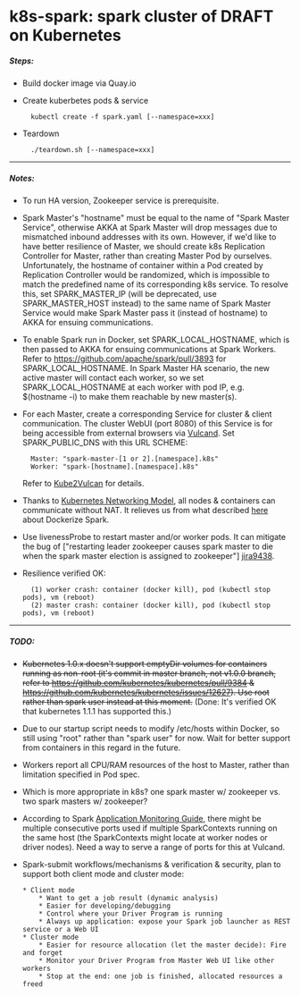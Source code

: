# k8s-spark: spark cluster of DRAFT on Kubernetes
##### Steps:
* Build docker image via Quay.io
* Create kuberbetes pods & service

        kubectl create -f spark.yaml [--namespace=xxx]
* Teardown

        ./teardown.sh [--namespace=xxx]

-----
##### Notes:
* To run HA version, Zookeeper service is prerequisite. 
* Spark Master's "hostname" must be equal to the name of "Spark Master Service", otherwise AKKA at Spark Master will drop messages due to mismatched inbound addresses with its own. However, if we'd like to have better resilience of Master, we should create k8s Replication Controller for Master, rather than creating Master Pod by ourselves. Unfortunately, the hostname of container within a Pod created by Replication Controller would be randomized, which is impossible to match the predefined name of its corresponding k8s service. To resolve this, set SPARK_MASTER_IP (will be deprecated, use SPARK_MASTER_HOST instead) to the same name of Spark Master Service would make Spark Master pass it (instead of hostname) to AKKA for ensuing communications.
* To enable Spark run in Docker, set SPARK_LOCAL_HOSTNAME, which is then passed to AKKA for ensuing communications at Spark Workers. Refer to https://github.com/apache/spark/pull/3893 for SPARK_LOCAL_HOSTNAME. In Spark Master HA scenario, the new active master will contact each worker, so we set SPARK_LOCAL_HOSTNAME at each worker with pod IP, e.g. $(hostname -i) to make them reachable by new master(s). 
* For each Master, create a corresponding Service for cluster & client communication. The cluster WebUI (port 8080) of this Service is for being accessible from external browsers via [Vulcand][vd]. Set SPARK_PUBLIC_DNS with this URL SCHEME:
 
        Master: "spark-master-[1 or 2].[namespace].k8s"
        Worker: "spark-[hostname].[namespace].k8s" 
  Refer to [Kube2Vulcan][k2v] for details.
* Thanks to [Kubernetes Networking Model][knm], all nodes & containers can communicate without NAT. It relieves us from what described [here][spd] about Dockerize Spark.
* Use livenessProbe to restart master and/or worker pods. It can mitigate the bug of ["restarting leader zookeeper causes spark master to die when the spark master election is assigned to zookeeper"] [jira9438].
* Resilience verified OK: 
        
        (1) worker crash: container (docker kill), pod (kubectl stop pods), vm (reboot) 
        (2) master crash: container (docker kill), pod (kubectl stop pods), vm (reboot)

-----
##### TODO:
* ~~Kubernetes 1.0.x doesn't support emptyDir volumes for containers running as non-root (it's commit in master branch, not v1.0.0 branch, refer to https://github.com/kubernetes/kubernetes/pull/9384 & https://github.com/kubernetes/kubernetes/issues/12627). Use root rather than spark user instead at this moment.~~ (Done: It's verified OK that kubernetes 1.1.1 has supported this.) 
* Due to our startup script needs to modify /etc/hosts within Docker, so still using "root" rather than "spark user" for now. Wait for better support from containers in this regard in the future.
* Workers report all CPU/RAM resources of the host to Master, rather than limitation specified in Pod spec. 
* Which is more appropriate in k8s? one spark master w/ zookeeper vs. two spark masters w/ zookeeper?
* According to Spark [Application Monitoring Guide][spm], there might be multiple consecutive ports used if multiple SparkContexts running on the same host (the SparkContexts might locate at worker nodes or driver nodes). Need a way to serve a range of ports for this at Vulcand. 
* Spark-submit workflows/mechanisms & verification & security, plan to support both client mode and cluster mode: 

      * Client mode
          * Want to get a job result (dynamic analysis)
          * Easier for developing/debugging
          * Control where your Driver Program is running
          * Always up application: expose your Spark job launcher as REST service or a Web UI
      * Cluster mode
          * Easier for resource allocation (let the master decide): Fire and forget
          * Monitor your Driver Program from Master Web UI like other workers
          * Stop at the end: one job is finished, allocated resources a freed

[vd]: https://github.com/mailgun/vulcand
[k2v]: https://github.com/rainbean/Kube2Vulcan
[spm]: http://spark.apache.org/docs/latest/monitoring.html
[knm]: https://github.com/kubernetes/kubernetes/blob/master/docs/admin/networking.md
[spd]: http://sometechshit.blogspot.ru/2015/04/running-spark-standalone-cluster-in.html
[jira9438]: https://issues.apache.org/jira/browse/SPARK-9438
